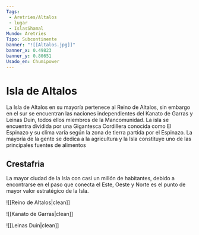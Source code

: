 ```yaml
---
Tags:
 - Aretries/Altalos
 - lugar
 - IslasShamal
Mundo: Aretries
Tipo: Subcontinente
banner: "![[Altalos.jpg]]"
banner_x: 0.49823
banner_y: 0.80651
Usado_en: Chumipower
---
```

# Isla de Altalos
La Isla de Altalos en su mayoría pertenece al Reino de Altalos, sin embargo en el sur se encuentran las naciones independientes del Kanato de Garras y Leinas Duin, todos ellos miembros de la Mancomunidad. La isla se encuentra dividida por una Gigantesca Cordillera conocida como El Espinazo y su clima varía según la zona de tierra partida por el Espinazo. La mayoría de la gente se dedica a la agricultura y la Isla constituye uno de las principales fuentes de alimentos

## Crestafria
La mayor ciudad de la Isla con casi un millón de habitantes, debido a encontrarse en el paso que conecta el Este, Oeste y Norte es el punto de mayor valor estratégico de la Isla.

![[Reino de Altalos|clean]]

![[Kanato de Garras|clean]]

![[Leinas Duin|clean]]